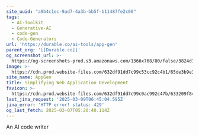 ```yaml
---
site_uuid: "a9b4c1ec-9ad7-4a3b-bb5f-b11487fe2c00"
tags:
  - AI-Toolkit
  - Generative-AI
  - code-gen
  - Code-Generators
url: 'https://durable.co/ai-tools/app-gen'
parent_org: '[[Durable.co]]'
og_screenshot_url: >-
  https://og-screenshots-prod.s3.amazonaws.com/1366x768/80/false/3824d7e82e7ecbc278c73b206c93c0f275feebb71b2583afc49746f7a95b8133.jpeg
image: >-
  https://cdn.prod.website-files.com/632df91dd7c99c53cc92c4b1/65de3b9e31333d2ca542c7c7_uc.png
site_name: AppGen
title: Simplifying Web Application Development
favicon: >-
  https://cdn.prod.website-files.com/632df91dd7c99c0ac992c47b/633209f841779258877b02b1_favicon.png
last_jina_request: '2025-03-09T06:45:04.595Z'
jina_error: 'HTTP error! status: 429'
og_last_fetch: 2025-03-07T05:20:40.114Z
---
```



An AI code writer

